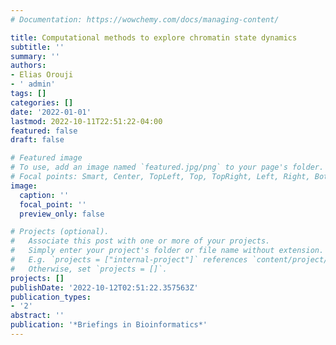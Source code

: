 ```yaml
---
# Documentation: https://wowchemy.com/docs/managing-content/

title: Computational methods to explore chromatin state dynamics
subtitle: ''
summary: ''
authors:
- Elias Orouji
- ' admin'
tags: []
categories: []
date: '2022-01-01'
lastmod: 2022-10-11T22:51:22-04:00
featured: false
draft: false

# Featured image
# To use, add an image named `featured.jpg/png` to your page's folder.
# Focal points: Smart, Center, TopLeft, Top, TopRight, Left, Right, BottomLeft, Bottom, BottomRight.
image:
  caption: ''
  focal_point: ''
  preview_only: false

# Projects (optional).
#   Associate this post with one or more of your projects.
#   Simply enter your project's folder or file name without extension.
#   E.g. `projects = ["internal-project"]` references `content/project/deep-learning/index.md`.
#   Otherwise, set `projects = []`.
projects: []
publishDate: '2022-10-12T02:51:22.357563Z'
publication_types:
- '2'
abstract: ''
publication: '*Briefings in Bioinformatics*'
---
```

